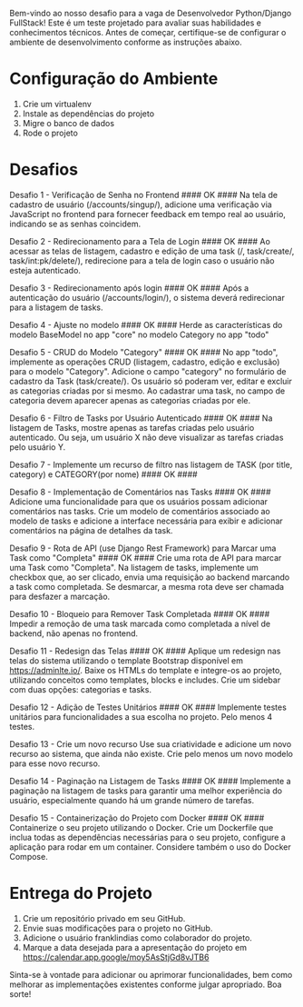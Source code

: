 Bem-vindo ao nosso desafio para a vaga de Desenvolvedor Python/Django FullStack! Este é um teste projetado para avaliar suas habilidades e conhecimentos técnicos. Antes de começar, certifique-se de configurar o ambiente de desenvolvimento conforme as instruções abaixo.

# Configuração do Ambiente

1. Crie um virtualenv
2. Instale as dependências do projeto
3. Migre o banco de dados
4. Rode o projeto

# Desafios
 
Desafio 1 - Verificação de Senha no Frontend  #### OK ####
Na tela de cadastro de usuário (/accounts/singup/), adicione uma verificação via JavaScript no frontend para fornecer feedback em tempo real ao usuário, indicando se as senhas coincidem. 

Desafio 2 - Redirecionamento para a Tela de Login #### OK ####
Ao acessar as telas de listagem, cadastro e edição de uma task (/, task/create/, task/int:pk/delete/), redirecione  para a tela de login caso o usuário não esteja autenticado.

Desafio 3 - Redirecionamento após login #### OK ####
Após a autenticação do usuário (/accounts/login/), o sistema deverá redirecionar para a listagem de tasks.

Desafio 4 - Ajuste no modelo #### OK ####
Herde as características do modelo BaseModel no app "core" no modelo Category no app "todo"

Desafio 5 - CRUD do Modelo "Category"  #### OK ####
No app "todo", implemente as operações CRUD (listagem, cadastro, edição e exclusão) para o modelo "Category". Adicione o campo "category" no formulário de cadastro da Task (task/create/). Os usuário só poderam ver, editar e excluir as categorias criadas por si mesmo. Ao cadastrar uma task, no campo de categoria devem aparecer apenas as categorias criadas por ele.

Desafio 6 - Filtro de Tasks por Usuário Autenticado #### OK ####
Na listagem de Tasks, mostre apenas as tarefas criadas pelo usuário autenticado. Ou seja, um usuário X não deve visualizar as tarefas criadas pelo usuário Y. 

Desafio 7 - Implemente um recurso de filtro nas listagem de TASK (por title, category) e CATEGORY(por nome) #### OK ####

Desafio 8 - Implementação de Comentários nas Tasks #### OK ####
Adicione uma funcionalidade para que os usuários possam adicionar comentários nas tasks. Crie um modelo de comentários associado ao modelo de tasks e adicione a interface necessária para exibir e adicionar comentários na página de detalhes da task.

Desafio 9 - Rota de API (use Django Rest Framework) para Marcar uma Task como "Completa"  #### OK ####
Crie uma rota de API para marcar uma Task como "Completa". Na listagem de tasks, implemente um checkbox que, ao ser clicado, envia uma requisição ao backend marcando a task como completada. Se desmarcar, a mesma rota deve ser chamada para desfazer a marcação.

Desafio 10 - Bloqueio para Remover Task Completada #### OK ####
Impedir a remoção de uma task marcada como completada a nível de backend, não apenas no frontend.

Desafio 11 - Redesign das Telas #### OK ####
Aplique um redesign nas telas do sistema utilizando o template Bootstrap disponível em https://adminlte.io/. Baixe os HTMLs do template e integre-os ao projeto, utilizando conceitos como templates, blocks e includes. Crie um sidebar com duas opções: categorias e tasks.

Desafio 12 - Adição de Testes Unitários #### OK ####
Implemente testes unitários para funcionalidades a sua escolha no projeto. Pelo menos 4 testes.

Desafio 13 - Crie um novo recurso 
Use sua criatividade e adicione um novo recurso ao sistema, que ainda não existe. Crie pelo menos um novo modelo para esse novo recurso.

Desafio 14 - Paginação na Listagem de Tasks #### OK ####
Implemente a paginação na listagem de tasks para garantir uma melhor experiência do usuário, especialmente quando há um grande número de tarefas.

Desafio 15 - Containerização do Projeto com Docker #### OK ####
Containerize o seu projeto utilizando o Docker. Crie um Dockerfile que inclua todas as dependências necessárias para o seu projeto, configure a aplicação para rodar em um container. Considere também o uso do Docker Compose.

# Entrega do Projeto

1. Crie um repositório privado em seu GitHub.
2. Envie suas modificações para o projeto no GitHub.
3. Adicione o usuário franklindias como colaborador do projeto.
4. Marque a data desejada para a apresentação do projeto em https://calendar.app.google/moy5AsStjGd8vJTB6

Sinta-se à vontade para adicionar ou aprimorar funcionalidades, bem como melhorar as implementações existentes conforme julgar apropriado. Boa sorte!
